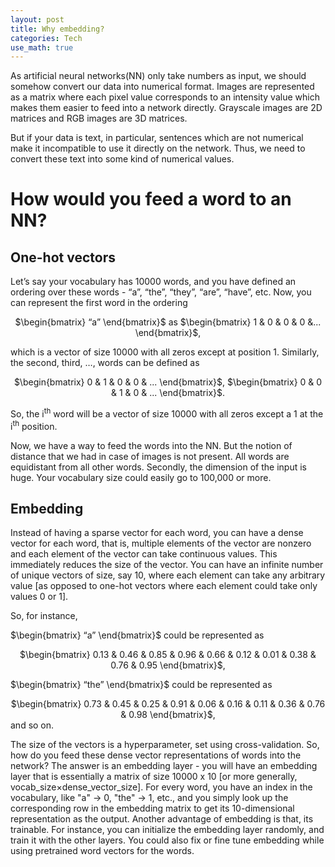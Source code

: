 ```yaml
---
layout: post
title: Why embedding?
categories: Tech
use_math: true
---
```


As artificial neural networks(NN) only take numbers as input, we should somehow convert our data into numerical format. Images are represented as a matrix where each pixel value corresponds to an intensity value which makes them easier to feed into a network directly. Grayscale images are 2D matrices and RGB images are 3D matrices.

But if your data is text, in particular, sentences which are not numerical make it incompatible to use it directly on the network. Thus, we need to convert these text into some kind of numerical values.

# How would you feed a word to an NN?

## One-hot vectors

Let’s say your vocabulary has 10000 words, and you have defined an ordering over these words - “a”, “the”, “they”, “are”, “have”, etc. Now, you can represent the first word in the ordering 

<center>
$\begin{bmatrix} “a” \end{bmatrix}$
as $\begin{bmatrix} 1 & 0 & 0 & 0 &... \end{bmatrix}$, 
</center>

which is a vector of size 10000 with all zeros except at position 1. Similarly, the second, third, …, words can be defined as 

<center>
$\begin{bmatrix} 0 & 1 & 0 & 0 & ... \end{bmatrix}$,
$\begin{bmatrix} 0 & 0 & 1 & 0 & ... \end{bmatrix}$.
</center> 

So, the i<sup>th</sup> word will be a vector of size 10000 with all zeros except a 1 at the i<sup>th</sup> position.

Now, we have a way to feed the words into the NN. But the notion of distance that we had in case of images is not present. All words are equidistant from all other words. Secondly, the dimension of the input is huge. Your vocabulary size could easily go to 100,000 or more.

## Embedding

Instead of having a sparse vector for each word, you can have a dense vector for each word, that is, multiple elements of the vector are nonzero and each element of the vector can take continuous values. This immediately reduces the size of the vector. You can have an infinite number of unique vectors of size, say 10, where each element can take any arbitrary value \[as opposed to one-hot vectors where each element could take only values 0 or 1\]. 

So, for instance, 

$\begin{bmatrix} “a” \end{bmatrix}$ could be represented as 
<center>
$\begin{bmatrix} 0.13 & 0.46 & 0.85 & 0.96 & 0.66 & 0.12 & 0.01 & 0.38 & 0.76 & 0.95 \end{bmatrix}$, 
</center>
 
$\begin{bmatrix} “the” \end{bmatrix}$ could be represented as 
<center>
$\begin{bmatrix} 0.73 & 0.45 & 0.25 & 0.91 & 0.06 & 0.16 & 0.11 & 0.36 & 0.76 & 0.98 \end{bmatrix}$, 
</center>
and so on. 
 
The size of the vectors is a hyperparameter, set using cross-validation. So, how do you feed these dense vector representations of words into the network? The answer is an embedding layer - you will have an embedding layer that is essentially a matrix of size 10000 x 10 \[or more generally,  vocab_size×dense_vector_size\]. For every word, you have an index in the vocabulary, like "a" -> 0, "the" -> 1, etc., and you simply look up the corresponding row in the embedding matrix to get its 10-dimensional representation as the output. Another advantage of embedding is that, its trainable. For instance, you can initialize the embedding layer randomly, and train it with the other layers. You could also fix or fine tune embedding while using pretrained word vectors for the words.
